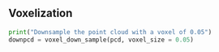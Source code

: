 ## Voxelization

```python
print("Downsample the point cloud with a voxel of 0.05")
downpcd = voxel_down_sample(pcd, voxel_size = 0.05)
```





